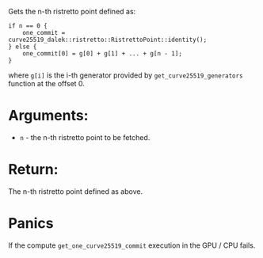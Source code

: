 Gets the n-th ristretto point defined as:

```text
if n == 0 {
    one_commit = curve25519_dalek::ristretto::RistrettoPoint::identity();
} else {
    one_commit[0] = g[0] + g[1] + ... + g[n - 1];
}
```

where `g[i]` is the i-th generator provided by `get_curve25519_generators` function at the offset 0.

# Arguments:

* `n` - the n-th ristretto point to be fetched.

# Return:

The n-th ristretto point defined as above.

# Panics

If the compute `get_one_curve25519_commit` execution in the GPU / CPU fails.

